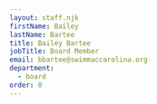 ```yaml
---
layout: staff.njk
firstName: Bailey
lastName: Bartee
title: Bailey Bartee
jobTitle: Board Member
email: bbartee@swimmaccarolina.org
department:
  - board
order: 0
---
```

